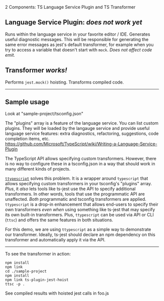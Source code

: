 2 Components: TS Language Service Plugin and TS Transformer

## Language Service Plugin: *does not work yet*

Runs within the language service in your favorite editor / IDE.  Generates useful diagnostic messages.  This will be responsible for generating the same error messages as jest's default transformer, for example when you try to access a variable that doesn't start with `mock`.  *Does not affect code emit.*

## Transformer *works!*

Performs `jest.mock()` hoisting.  Transforms compiled code.

---

## Sample usage

Look at "sample-project/tsconfig.json"

The "plugins" array is a feature of the language service.  You can list custom plugins.  They will be loaded by the langauge service and provide useful language service features: extra diagnostics, refactoring, suggestions, code completion items, etc.  https://github.com/Microsoft/TypeScript/wiki/Writing-a-Language-Service-Plugin

The TypeScript API allows specifying custom transformers.  However, there is no way to configure these in a tsconfig.json in a way that should work in many different kinds of projects.

[`ttypescript`](https://github.com/cevek/ttypescript) solves this problem.  It is a wrapper around `typescript` that allows specifying custom transformers in your tsconfig's "plugins" array.  *Plus*, it *also* lets tools like ts-jest use the API to specify additional transformers.  In other words, tools that use the programmatic API are unaffected.  *Both* programmatic and tsconfig transformers are applied.  `ttypescript` is a drop-in enhancement that allows end-users to specify their own transformers *even when* using something like ts-jest that may specify its own built-in transformers.  Plus, `ttypescript` can be used via API or CLI (`ttsc`) and offers the same features in both situations.

For this demo, we are using `ttypescript` as a simple way to demonstrate our transformer.  Ideally, ts-jest should declare an npm dependency on this transformer and automatically apply it via the API.

---

To see the transformer in action:

    npm install
    npm link
    cd ./sample-project
    npm install
    npm link ts-plugin-jest-hoist
    ttsc -p .

See compiled results with hoisted jest calls in foo.js
